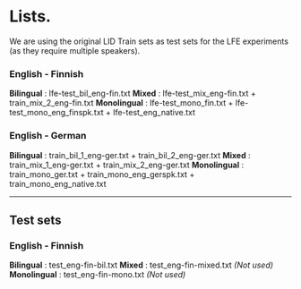# Lists.

We are using the original LID Train sets as test sets for the LFE experiments (as they require multiple speakers).  
### English - Finnish

**Bilingual** : lfe-test_bil_eng-fin.txt
**Mixed** : lfe-test_mix_eng-fin.txt + train_mix_2_eng-fin.txt
**Monolingual** : lfe-test_mono_fin.txt + lfe-test_mono_eng_finspk.txt + lfe-test_eng_native.txt


### English - German

**Bilingual** : train_bil_1_eng-ger.txt + train_bil_2_eng-ger.txt
**Mixed** : train_mix_1_eng-ger.txt + train_mix_2_eng-ger.txt
**Monolingual** : train_mono_ger.txt + train_mono_eng_gerspk.txt + train_mono_eng_native.txt


---

## Test sets

### English - Finnish

**Bilingual** : test_eng-fin-bil.txt
**Mixed** : test_eng-fin-mixed.txt *(Not used)*
**Monolingual** : test_eng-fin-mono.txt *(Not used)*